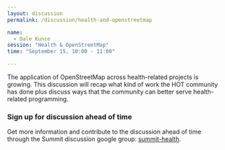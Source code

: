 ```yaml
---
layout: discussion
permalink: /discussion/health-and-openstreetmap

name: 
  - Dale Kunce
session: "Health & OpenStreetMap"
time: "September 15, 10:00 - 11:00"

---
```


The application of OpenStreetMap across health-related projects is growing. This discussion will recap what kind of work the HOT community has done plus discuss ways that the community can better serve health-related programming. 

### Sign up for discussion ahead of time

Get more information and contribute to the discussion ahead of time through the Summit discussion google group: [summit-health](https://groups.google.com/a/hotosm.org/forum/#!forum/summit-health).